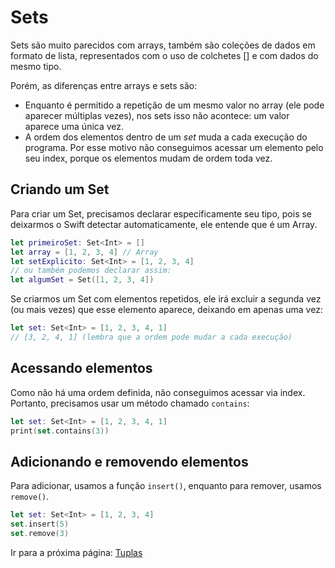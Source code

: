 # Sets

Sets são muito parecidos com arrays, também são coleções de dados em formato de lista, representados com o uso de colchetes [] e com dados do mesmo tipo.

Porém, as diferenças entre arrays e sets são:
- Enquanto é permitido a repetição de um mesmo valor no array (ele pode aparecer múltiplas vezes), nos sets isso não acontece: um valor aparece uma única vez. 
- A ordem dos elementos dentro de um *set* muda a cada execução do programa. Por esse motivo não conseguimos acessar um elemento pelo seu index, porque os elementos mudam de ordem toda vez.

## Criando um Set

Para criar um Set, precisamos declarar especificamente seu tipo, pois se deixarmos o Swift detectar automaticamente, ele entende que é um Array.

```swift
let primeiroSet: Set<Int> = []
let array = [1, 2, 3, 4] // Array
let setExplicito: Set<Int> = [1, 2, 3, 4]
// ou também podemos declarar assim:
let algumSet = Set([1, 2, 3, 4])
```

Se criarmos um Set com elementos repetidos, ele irá excluir a segunda vez (ou mais vezes) que esse elemento aparece, deixando em apenas uma vez:

```swift
let set: Set<Int> = [1, 2, 3, 4, 1]
// [3, 2, 4, 1] (lembra que a ordem pode mudar a cada execução)
```

## Acessando elementos

Como não há uma ordem definida, não conseguimos acessar via index. Portanto, precisamos usar um método chamado `contains`:

```swift
let set: Set<Int> = [1, 2, 3, 4, 1]
print(set.contains(3))
```

## Adicionando e removendo elementos

Para adicionar, usamos a função `insert()`, enquanto para remover, usamos `remove()`.

```swift
let set: Set<Int> = [1, 2, 3, 4]
set.insert(5)
set.remove(3)
```

Ir para a próxima página: [Tuplas](10-tuplas.md)